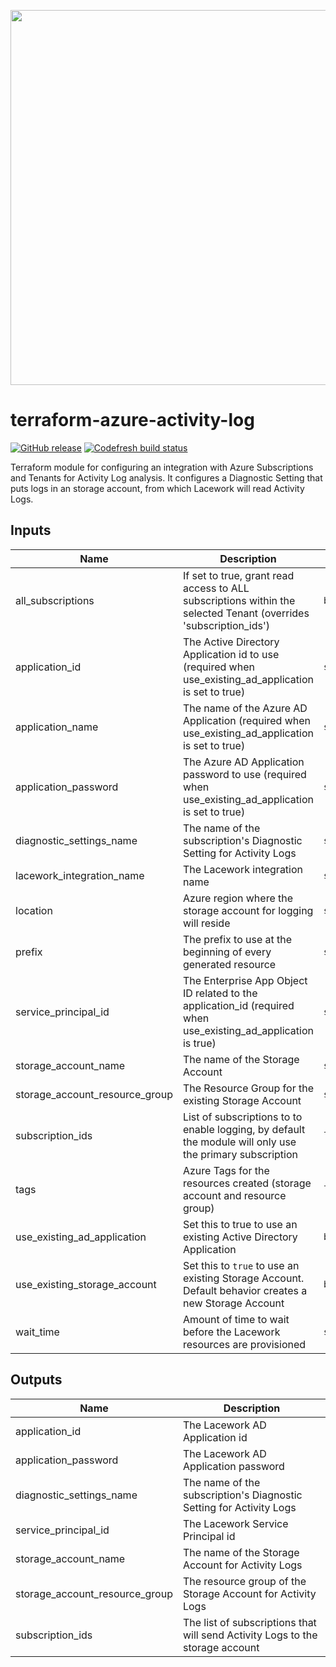 <a href="https://lacework.com"><img src="https://techally-content.s3-us-west-1.amazonaws.com/public-content/lacework_logo_full.png" width="600"></a>

# terraform-azure-activity-log

[![GitHub release](https://img.shields.io/github/release/lacework/terraform-azure-activity-log.svg)](https://github.com/lacework/terraform-azure-activity-log/releases/)
[![Codefresh build status](https://g.codefresh.io/api/badges/pipeline/lacework/terraform-modules%2Ftest-compatibility?type=cf-1&key=eyJhbGciOiJIUzI1NiJ9.NWVmNTAxOGU4Y2FjOGQzYTkxYjg3ZDEx.RJ3DEzWmBXrJX7m38iExJ_ntGv4_Ip8VTa-an8gBwBo)](https://g.codefresh.io/pipelines/edit/new/builds?id=607e25e6728f5a6fba30431b&pipeline=test-compatibility&projects=terraform-modules&projectId=607db54b728f5a5f8930405d)

Terraform module for configuring an integration with Azure Subscriptions and Tenants for Activity Log analysis.
It configures a Diagnostic Setting that puts logs in an storage account, from which Lacework will read Activity Logs.

## Inputs


| Name                          | Description                                                                                                      | Type           | Default                     | Required |
| ----------------------------- | ---------------------------------------------------------------------------------------------------------------- | -------------- | --------------------------- | :------: |
| all_subscriptions             | If set to true, grant read access to ALL subscriptions within the selected Tenant (overrides 'subscription_ids') | `bool`         | `false`                     |    no    |
| application_id                | The Active Directory Application id to use (required when use_existing_ad_application is set to true)            | `string`       | `""`                        |    no    |
| application_name              | The name of the Azure AD Application (required when use_existing_ad_application is set to true)                  | `string`       | `"lacework_security_audit"` |    no    |
| application_password          | The Azure AD Application password to use (required when use_existing_ad_application is set to true)              | `string`       | `""`                        |    no    |
| diagnostic_settings_name      | The name of the subscription's Diagnostic Setting for Activity Logs                                              | `string`       | `"Lacework Activity Logs"`  |    no    |
| lacework_integration_name     | The Lacework integration name                                                                                    | `string`       | `"TF config"`               |    no    |
| location                      | Azure region where the storage account for logging will reside                                                   | `string`       | `"West US 2"`               |    no    |
| prefix                        | The prefix to use at the beginning of every generated resource                                                   | `string`       | `"lacework"`                |    no    |
| service_principal_id          | The Enterprise App Object ID related to the application_id (required when use_existing_ad_application is true)   | `string`       | `""`                        |    no    |
| storage_account_name          | The name of the Storage Account                                                                                  | `string`       | `""`                        |    no    |
| storage_account_resource_group| The Resource Group for the existing Storage Account                                                              | `string`       | `""`                        |    no    |
| subscription_ids              | List of subscriptions to to enable logging, by default the module will only use the primary subscription         | `list(string)` | `[]`                        |    no    |
| tags                          | Azure Tags for the resources created (storage account and resource group)                                        | `list(string)` | `[]`                        |    no    |
| use_existing_ad_application   | Set this to true to use an existing Active Directory Application                                                 | `bool`         | `false`                     |    no    |
| use_existing_storage_account  | Set this to `true` to use an existing Storage Account. Default behavior creates a new Storage Account            | `bool`         | `false`                     |    no    |
| wait_time                     | Amount of time to wait before the Lacework resources are provisioned                                             | `string`       | `"50s"`                     |    no    |


## Outputs

| Name                           | Description                                                                   |
| ------------------------------ | ----------------------------------------------------------------------------- |
| application_id                 | The Lacework AD Application id                                                |
| application_password           | The Lacework AD Application password                                          |
| diagnostic_settings_name       | The name of the subscription's Diagnostic Setting for Activity Logs           |
| service_principal_id           | The Lacework Service Principal id                                             |
| storage_account_name           | The name of the Storage Account for Activity Logs                             |
| storage_account_resource_group | The resource group of the Storage Account for Activity Logs                   |
| subscription_ids               | The list of subscriptions that will send Activity Logs to the storage account |
